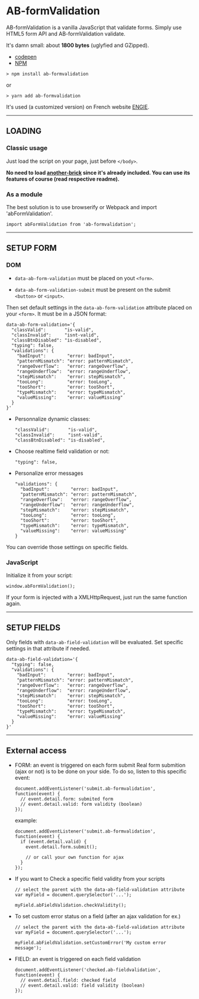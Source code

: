 # AB-formValidation

AB-formValidation is a vanilla JavaScript that validate forms. Simply use HTML5 form API and AB-formValidation validate.

It's damn small: about **1800 bytes** (uglyfied and GZipped).

- [codepen](hhttps://codepen.io/lordfpx/pen/RgdygX?editors=0010)
- [NPM](https://www.npmjs.com/package/ab-formvalidation)

```
> npm install ab-formvalidation
```
or
```
> yarn add ab-formvalidation
```

It's used (a customized version) on French website [ENGIE](https://particuliers.engie.fr/).

---

## LOADING

### Classic usage
Just load the script on your page, just before `</body>`.

**No need to load [another-brick](https://github.com/lordfpx/AB) since it's already included. You can use its features of course (read respective readme).**

### As a module
The best solution is to use browserify or Webpack and import 'abFormValidation'.

```
import abFormValidation from 'ab-formvalidation';
```

---

## SETUP FORM

### DOM
* `data-ab-form-validation` must be placed on yout `<form>`.

* `data-ab-form-validation-submit` must be present on the submit `<button>` or `<input>`.

Then set default settings in the `data-ab-form-validation` attribute placed on your `<form>`. It must be in a JSON format:

```
data-ab-form-validation='{
  "classValid":       "is-valid",
  "classInvalid":     "isnt-valid",
  "classBtnDisabled": "is-disabled",
  "typing": false,
  "validations": {
    "badInput":        "error: badInput",
    "patternMismatch": "error: patternMismatch",
    "rangeOverflow":   "error: rangeOverflow",
    "rangeUnderflow":  "error: rangeUnderflow",
    "stepMismatch":    "error: stepMismatch",
    "tooLong":         "error: tooLong",
    "tooShort":        "error: tooShort",
    "typeMismatch":    "error: typeMismatch",
    "valueMissing":    "error: valueMissing"
  }
}'
```

* Personnalize dynamic classes:
  ```
  "classValid":       "is-valid",
  "classInvalid":     "isnt-valid",
  "classBtnDisabled": "is-disabled",
  ```

* Choose realtime field validation or not:
  ```
  "typing": false,
  ```

* Personalize error messages
  ```
  "validations": {
    "badInput":        "error: badInput",
    "patternMismatch": "error: patternMismatch",
    "rangeOverflow":   "error: rangeOverflow",
    "rangeUnderflow":  "error: rangeUnderflow",
    "stepMismatch":    "error: stepMismatch",
    "tooLong":         "error: tooLong",
    "tooShort":        "error: tooShort",
    "typeMismatch":    "error: typeMismatch",
    "valueMissing":    "error: valueMissing"
  }
  ```

You can override those settings on specific fields.

### JavaScript
Initialize it from your script:

```
window.abFormValidation();
```

If your form is injected with a XMLHttpRequest, just run the same function again.

---
## SETUP FIELDS
Only fields with `data-ab-field-validation` will be evaluated. Set specific settings in that attribute if needed.

```
data-ab-field-validation='{
  "typing": false,
  "validations": {
    "badInput":        "error: badInput",
    "patternMismatch": "error: patternMismatch",
    "rangeOverflow":   "error: rangeOverflow",
    "rangeUnderflow":  "error: rangeUnderflow",
    "stepMismatch":    "error: stepMismatch",
    "tooLong":         "error: tooLong",
    "tooShort":        "error: tooShort",
    "typeMismatch":    "error: typeMismatch",
    "valueMissing":    "error: valueMissing"
  }
}'
```

---
## External access

* FORM: an event is triggered on each form submit
  Real form submition (ajax or not) is to be done on your side. To do so, listen to this specific event:

  ```
  document.addEventListener('submit.ab-formvalidation', function(event) {
    // event.detail.form: submited form
    // event.detail.valid: form validity (boolean)
  });
  ```

  example:
  ```
  document.addEventListener('submit.ab-formvalidation', function(event) {
    if (event.detail.valid) {
      event.detail.form.submit();

      // or call your own function for ajax
    }
  });
  ```

* If you want to Check a specific field validity from your scripts
  ```
  // select the parent with the data-ab-field-validation attribute
  var myField = document.querySelector('...');

  myField.abFieldValidation.checkValidity();
  ```

* To set custom error status on a field (after an ajax validation for ex.)
  ```
  // select the parent with the data-ab-field-validation attribute
  var myField = document.querySelector('...');

  myField.abFieldValidation.setCustomError('My custom error message');
  ```

* FIELD: an event is triggered on each field validation
  ```
  document.addEventListener('checked.ab-fieldvalidation', function(event) {
    // event.detail.field: checked field
    // event.detail.valid: field validity (boolean)
  });
  ```
